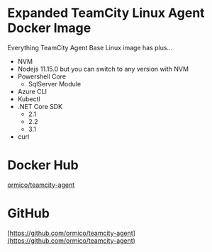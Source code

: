# Expanded TeamCity Linux Agent Docker Image
Everything TeamCity Agent Base Linux image has plus...
* NVM
* Nodejs 11.15.0 but you can switch to any version with NVM
* Powershell Core
    * SqlServer Module
* Azure CLI
* Kubectl
* .NET Core SDK
   * 2.1
   * 2.2
   * 3.1
* curl

# Docker Hub
[ormico/teamcity-agent](https://hub.docker.com/r/ormico/teamcity-agent)

# GitHub
[https://github.com/ormico/teamcity-agent](https://github.com/ormico/teamcity-agent)
